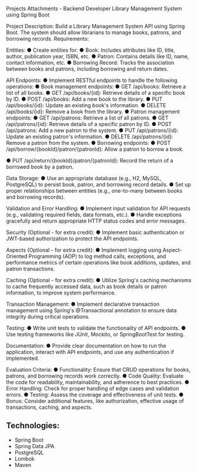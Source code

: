 Projects Attachments - Backend Developer
Library Management System using
Spring Boot

Project Description:
Build a Library Management System API using Spring Boot. The system should allow librarians
to manage books, patrons, and borrowing records.
Requirements:

Entities:
● Create entities for:
● Book: Includes attributes like ID, title, author, publication year, ISBN, etc.
● Patron: Contains details like ID, name, contact information, etc.
● Borrowing Record: Tracks the association between books and patrons,
including borrowing and return dates.

API Endpoints:
● Implement RESTful endpoints to handle the following operations:
● Book management endpoints:
● GET /api/books: Retrieve a list of all books.
● GET /api/books/{id}: Retrieve details of a specific book by ID.
● POST /api/books: Add a new book to the library.
● PUT /api/books/{id}: Update an existing book's information.
● DELETE /api/books/{id}: Remove a book from the library.
● Patron management endpoints:
● GET /api/patrons: Retrieve a list of all patrons.
● GET /api/patrons/{id}: Retrieve details of a specific patron by ID.
● POST /api/patrons: Add a new patron to the system.
● PUT /api/patrons/{id}: Update an existing patron's information.
● DELETE /api/patrons/{id}: Remove a patron from the system.
● Borrowing endpoints:
● POST /api/borrow/{bookId}/patron/{patronId}: Allow a patron to
borrow a book.

● PUT /api/return/{bookId}/patron/{patronId}: Record the return of a borrowed book by a patron.

Data Storage:
● Use an appropriate database (e.g., H2, MySQL, PostgreSQL) to persist book, patron, and borrowing record details.
● Set up proper relationships between entities (e.g., one-to-many between books and borrowing records).

Validation and Error Handling:
● Implement input validation for API requests (e.g., validating required fields, data formats, etc.).
● Handle exceptions gracefully and return appropriate HTTP status codes and error messages.

Security (Optional - for extra credit):
● Implement basic authentication or JWT-based authorization to protect the API endpoints.

Aspects (Optional - for extra credit):
● Implement logging using Aspect-Oriented Programming (AOP) to log method calls, exceptions, and performance metrics of certain operations like book additions, updates, and patron transactions.

Caching (Optional - for extra credit):
● Utilize Spring's caching mechanisms to cache frequently accessed data, such as book details or patron information, to improve system performance.

Transaction Management:
● Implement declarative transaction management using Spring's @Transactional annotation to ensure data integrity during critical operations.

Testing:
● Write unit tests to validate the functionality of API endpoints.
● Use testing frameworks like JUnit, Mockito, or SpringBootTest for testing.

Documentation:
● Provide clear documentation on how to run the application, interact with API endpoints, and use any authentication if implemented.

Evaluation Criteria:
● Functionality: Ensure that CRUD operations for books, patrons, and borrowing records
work correctly.
● Code Quality: Evaluate the code for readability, maintainability, and adherence to best practices.
● Error Handling: Check for proper handling of edge cases and validation errors.
● Testing: Assess the coverage and effectiveness of unit tests.
● Bonus: Consider additional features, like authorization, effective usage of transactions,
caching, and aspects.

## Technologies:
- Spring Boot
- Spring Data JPA
- PostgreSQL
- Lombok
- Maven
